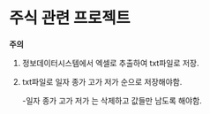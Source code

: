 # 주식 관련 프로젝트

**주의**
1. 정보데이터시스템에서 엑셀로 추출하여 txt파일로 저장.
2. txt파일로 일자  종가  고가  저가 순으로 저장해야함.

   -일자 종가 고가 저가 는 삭제하고 값들만 남도록 해야함.

